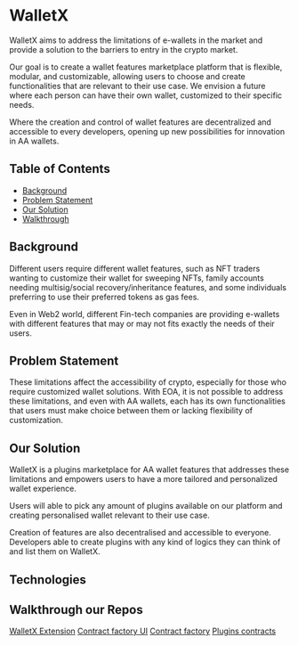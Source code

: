 # WalletX
WalletX aims to address the limitations of e-wallets in the market and provide a solution to the barriers to entry in the crypto market. 

Our goal is to create a wallet features marketplace platform that is flexible, modular, and customizable, allowing users to choose and create functionalities that are relevant to their use case. We envision a future where each person can have their own wallet, customized to their specific needs.

Where the creation and control of wallet features are decentralized and accessible to every developers, opening up new possibilities for innovation in AA wallets.

## Table of Contents
* [Background](#background)
* [Problem Statement](#problem-statement)
* [Our Solution](#our-solution)
* [Walkthrough](#walkthrough-our-repos)

## Background
Different users require different wallet features, such as NFT traders wanting to customize their wallet for sweeping NFTs, family accounts needing multisig/social recovery/inheritance features, and some individuals preferring to use their preferred tokens as gas fees.

Even in Web2 world, different Fin-tech companies are providing e-wallets with different features that may or may not fits exactly the needs of their users.

## Problem Statement
These limitations affect the accessibility of crypto, especially for those who require customized wallet solutions. With EOA, it is not possible to address these limitations, and even with AA wallets, each has its own functionalities that users must make choice between them or lacking flexibility of customization.

## Our Solution
WalletX is a plugins marketplace for AA wallet features that addresses these limitations and empowers users to have a more tailored and personalized wallet experience.

Users will able to pick any amount of plugins available on our platform and creating personalised wallet relevant to their use case.

Creation of features are also decentralised and accessible to everyone. Developers able to create plugins with any kind of logics they can think of and list them on WalletX.

## Technologies

## Walkthrough our Repos
[WalletX Extension](https://github.com/scale-eth-team-x/trampoline)
[Contract factory UI](https://github.com/scale-eth-team-x/factory-deployer-ui)
[Contract factory](https://github.com/scale-eth-team-x/factory-aggregator)
[Plugins contracts](https://github.com/scale-eth-team-x/eth-smart-contracts)
